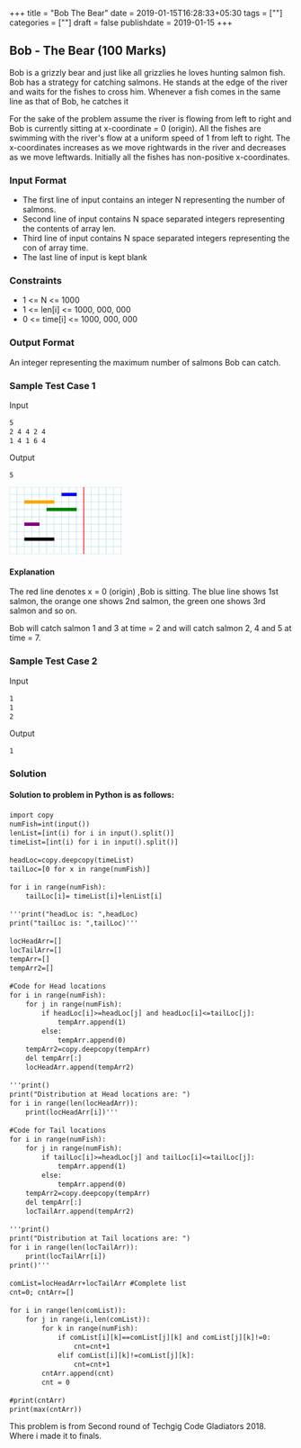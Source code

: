 +++
title = "Bob The Bear"
date = 2019-01-15T16:28:33+05:30
tags = [""]
categories = [""]
draft = false
publishdate = 2019-01-15
+++

## Bob - The Bear (100 Marks)

Bob is a grizzly bear and just like all grizzlies he loves hunting salmon fish. Bob has a strategy for catching salmons. He stands at the edge of the river and waits for the fishes to cross him. Whenever a fish comes in the same line as that of Bob, he catches it

For the sake of the problem assume the river is flowing from left to right and Bob is currently sitting at x-coordinate = 0 (origin). All the fishes are swimming with the river's flow at a uniform speed of 1 from left to right. The x-coordinates increases as we move rightwards in the river and decreases as we move leftwards. Initially all the fishes has non-positive x-coordinates.

### Input Format

* The first line of input contains  an integer N representing the number of salmons. 
* Second line of input contains N space separated integers representing the contents of array len.
* Third line of input contains N space separated integers representing the con of array time.
* The last line of input is kept blank

### Constraints

* 1 <= N <= 1000
* 1 <= len[i] <= 1000, 000, 000
* 0 <= time[i] <= 1000, 000, 000


### Output Format

An integer representing the maximum number of salmons Bob can catch.

### Sample Test Case 1

Input
```
5
2 4 4 2 4
1 4 1 6 4

```
Output
```
5
```

<img src="/posts/images/bobthebear.png" alt="drawing" width="200"/>

#### Explanation

 
The red line denotes x = 0 (origin) ,Bob is sitting. The blue line shows 1st salmon, the orange one shows 2nd salmon, the green one shows 3rd salmon and so on.

Bob will catch salmon 1 and 3 at time = 2 and will catch salmon 2, 4 and 5 at time = 7.


### Sample Test Case 2

Input
```
1
1
2

```
Output
```
1
```

### Solution


#### Solution to problem in Python is as follows:

```
import copy
numFish=int(input())
lenList=[int(i) for i in input().split()]
timeList=[int(i) for i in input().split()]

headLoc=copy.deepcopy(timeList)
tailLoc=[0 for x in range(numFish)]

for i in range(numFish):
    tailLoc[i]= timeList[i]+lenList[i]

'''print("headLoc is: ",headLoc)
print("tailLoc is: ",tailLoc)'''

locHeadArr=[]
locTailArr=[]
tempArr=[]
tempArr2=[]

#Code for Head locations
for i in range(numFish):
    for j in range(numFish):
        if headLoc[i]>=headLoc[j] and headLoc[i]<=tailLoc[j]:
            tempArr.append(1)
        else:
            tempArr.append(0)
    tempArr2=copy.deepcopy(tempArr)
    del tempArr[:]
    locHeadArr.append(tempArr2)

'''print()
print("Distribution at Head locations are: ")
for i in range(len(locHeadArr)):
    print(locHeadArr[i])'''

#Code for Tail locations
for i in range(numFish):
    for j in range(numFish):
        if tailLoc[i]>=headLoc[j] and tailLoc[i]<=tailLoc[j]:
            tempArr.append(1)
        else:
            tempArr.append(0)
    tempArr2=copy.deepcopy(tempArr)
    del tempArr[:]
    locTailArr.append(tempArr2)

'''print()
print("Distribution at Tail locations are: ")
for i in range(len(locTailArr)):
    print(locTailArr[i])
print()'''

comList=locHeadArr+locTailArr #Complete list
cnt=0; cntArr=[]

for i in range(len(comList)):
    for j in range(i,len(comList)):
        for k in range(numFish):
            if comList[i][k]==comList[j][k] and comList[j][k]!=0:
                cnt=cnt+1
            elif comList[i][k]!=comList[j][k]:
                cnt=cnt+1
        cntArr.append(cnt)
        cnt = 0

#print(cntArr)
print(max(cntArr))
```

This problem is from Second round of Techgig Code Gladiators 2018. Where i made it to finals.